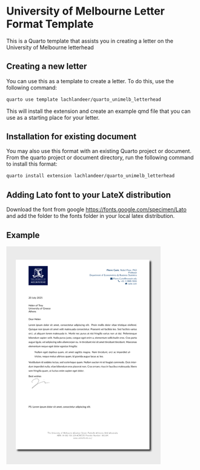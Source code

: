 

<!-- README.md is generated from README.qmd. Please edit that file -->

# University of Melbourne Letter Format Template

This is a Quarto template that assists you in creating a letter on the
University of Melbourne letterhead

## Creating a new letter

You can use this as a template to create a letter. To do this, use the
following command:

``` bash
quarto use template lachlandeer/quarto_unimelb_letterhead
```

This will install the extension and create an example qmd file that you
can use as a starting place for your letter.

## Installation for existing document

You may also use this format with an existing Quarto project or
document. From the quarto project or document directory, run the
following command to install this format:

``` bash
quarto install extension lachlandeer/quarto_unimelb_letterhead
```

## Adding Lato font to your LateX distribution

Download the font from google https://fonts.google.com/specimen/Lato and
add the folder to the fonts folder in your local latex distribution.

## Example

[![](examples/template.png)](examples/template.pdf)
